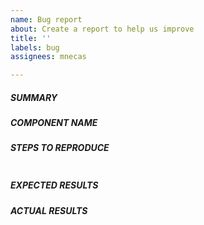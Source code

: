 ```yaml
---
name: Bug report
about: Create a report to help us improve
title: ''
labels: bug
assignees: mnecas

---
```


##### SUMMARY

##### COMPONENT NAME

##### STEPS TO REPRODUCE

```yaml

```

##### EXPECTED RESULTS


##### ACTUAL RESULTS

```paste below

```
